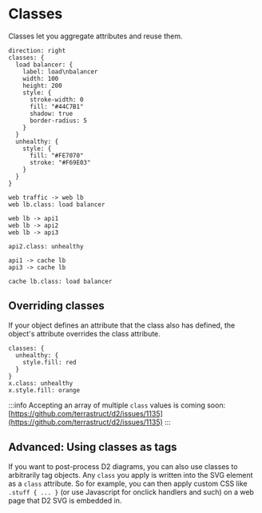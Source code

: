 # Classes

Classes let you aggregate attributes and reuse them.

```d2
direction: right
classes: {
  load balancer: {
    label: load\nbalancer
    width: 100
    height: 200
    style: {
      stroke-width: 0
      fill: "#44C7B1"
      shadow: true
      border-radius: 5
    }
  }
  unhealthy: {
    style: {
      fill: "#FE7070"
      stroke: "#F69E03"
    }
  }
}

web traffic -> web lb
web lb.class: load balancer

web lb -> api1
web lb -> api2
web lb -> api3

api2.class: unhealthy

api1 -> cache lb
api3 -> cache lb

cache lb.class: load balancer
```

<div className="embedSVG" dangerouslySetInnerHTML={{__html: require('@site/static/img/generated/style-classes-1.svg2')}}></div>

## Overriding classes

If your object defines an attribute that the class also has defined, the object's
attribute overrides the class attribute.

```d2
classes: {
  unhealthy: {
    style.fill: red
  }
}
x.class: unhealthy
x.style.fill: orange
```

<div style={{width: 100, margin: "0 auto"}} className="embedSVG" dangerouslySetInnerHTML={{__html: require('@site/static/img/generated/style-classes-2.svg2')}}></div>

:::info
Accepting an array of multiple `class` values is coming soon:
[https://github.com/terrastruct/d2/issues/1135](https://github.com/terrastruct/d2/issues/1135)
:::

## Advanced: Using classes as tags

If you want to post-process D2 diagrams, you can also use classes to arbitrarily tag
objects. Any `class` you apply is written into the SVG element as a `class` attribute. So
for example, you can then apply custom CSS like `.stuff { ... }` (or use Javascript for
  onclick handlers and such) on a web page that D2 SVG is embedded in.
